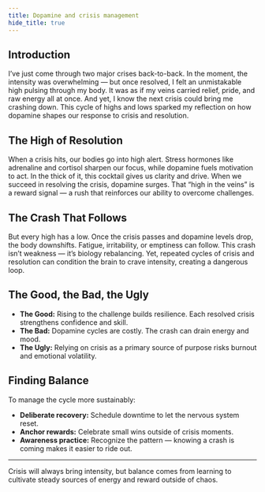 ```yaml
---
title: Dopamine and crisis management
hide_title: true
---
```


## Introduction  
I’ve just come through two major crises back-to-back. In the moment, the intensity was overwhelming — but once resolved, I felt an unmistakable high pulsing through my body. It was as if my veins carried relief, pride, and raw energy all at once. And yet, I know the next crisis could bring me crashing down. This cycle of highs and lows sparked my reflection on how dopamine shapes our response to crisis and resolution.

## The High of Resolution  
When a crisis hits, our bodies go into high alert. Stress hormones like adrenaline and cortisol sharpen our focus, while dopamine fuels motivation to act. In the thick of it, this cocktail gives us clarity and drive. When we succeed in resolving the crisis, dopamine surges. That “high in the veins” is a reward signal — a rush that reinforces our ability to overcome challenges.

## The Crash That Follows  
But every high has a low. Once the crisis passes and dopamine levels drop, the body downshifts. Fatigue, irritability, or emptiness can follow. This crash isn’t weakness — it’s biology rebalancing. Yet, repeated cycles of crisis and resolution can condition the brain to crave intensity, creating a dangerous loop.

## The Good, the Bad, the Ugly  
- **The Good:** Rising to the challenge builds resilience. Each resolved crisis strengthens confidence and skill.  
- **The Bad:** Dopamine cycles are costly. The crash can drain energy and mood.  
- **The Ugly:** Relying on crisis as a primary source of purpose risks burnout and emotional volatility.

## Finding Balance  
To manage the cycle more sustainably:  
- **Deliberate recovery:** Schedule downtime to let the nervous system reset.  
- **Anchor rewards:** Celebrate small wins outside of crisis moments.  
- **Awareness practice:** Recognize the pattern — knowing a crash is coming makes it easier to ride out.

---

Crisis will always bring intensity, but balance comes from learning to cultivate steady sources of energy and reward outside of chaos.  